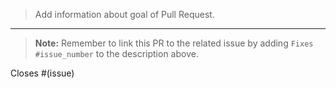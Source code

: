 > Add information about goal of Pull Request.

---
> **Note:** Remember to link this PR to the related issue by adding `Fixes #issue_number` to the description above.

Closes #(issue)
